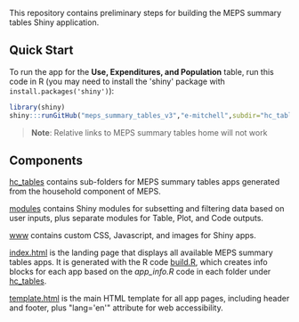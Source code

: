 This repository contains preliminary steps for building the MEPS summary tables Shiny application.

## Quick Start

To run the app for the **Use, Expenditures, and Population** table, run this code in R (you may need to install the 'shiny' package with `install.packages('shiny')`):

```r
library(shiny)
shiny:::runGitHub("meps_summary_tables_v3","e-mitchell",subdir="hc_tables/hc1_use")
```

> **Note**: Relative links to MEPS summary tables home will not work

## Components

[hc_tables](hc_tables) contains sub-folders for MEPS summary tables apps generated from the household component of MEPS.

[modules](modules) contains Shiny modules for subsetting and filtering data based on user inputs, plus separate modules for Table, Plot, and Code outputs.

[www](www) contains custom CSS, Javascript, and images for Shiny apps.

[index.html](index.html) is the landing page that displays all available MEPS summary tables apps. It is generated with the R code [build.R](build.R), which creates info blocks for each app based on the *app_info.R* code in each folder under [hc_tables](hc_tables).

[template.html](template.html) is the main HTML template for all app pages, including header and footer, plus "lang='en'" attribute for web accessibility.
